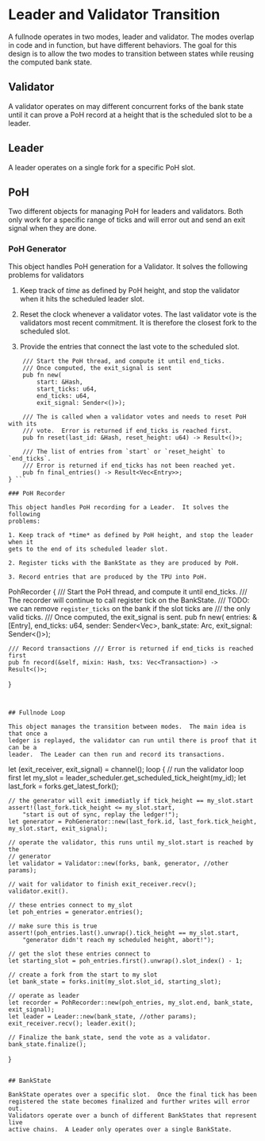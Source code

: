 # Leader and Validator Transition

A fullnode operates in two modes, leader and validator.  The modes overlap in
code and in function, but have different behaviors.  The goal for this design is
to allow the two modes to transition between states while reusing the computed
bank state.


## Validator

A validator operates on may different concurrent forks of the bank state until
it can prove a PoH record at a height that is the scheduled slot to be a leader.

## Leader

A leader operates on a single fork for a specific PoH slot.


## PoH

Two different objects for managing PoH for leaders and validators.  Both only
work for a specific range of ticks and will error out and send an exit signal
when they are done.

### PoH Generator

This object handles PoH generation for a Validator.  It solves the following
problems for validators

1. Keep track of *time* as defined by PoH height, and stop the validator when it
hits the scheduled leader slot.

2. Reset the clock whenever a validator votes.  The last validator vote is the
validators most recent commitment. It is therefore the closest fork to the
scheduled slot.

3. Provide the entries that connect the last vote to the scheduled slot.

``` PohGenerator {
    /// Start the PoH thread, and compute it until end_ticks.
    /// Once computed, the exit_signal is sent
    pub fn new(
        start: &Hash,
        start_ticks: u64,
        end_ticks: u64,
        exit_signal: Sender<()>);

    /// The is called when a validator votes and needs to reset PoH with its
    /// vote.  Error is returned if end_ticks is reached first.
    pub fn reset(last_id: &Hash, reset_height: u64) -> Result<()>;

    /// The list of entries from `start` or `reset_height` to `end_ticks`.
    /// Error is returned if end_ticks has not been reached yet.
    pub fn final_entries() -> Result<Vec<Entry>>;
} ```

### PoH Recorder

This object handles PoH recording for a Leader.  It solves the following
problems:

1. Keep track of *time* as defined by PoH height, and stop the leader when it
gets to the end of its scheduled leader slot.

2. Register ticks with the BankState as they are produced by PoH.

3. Record entries that are produced by the TPU into PoH.

```
PohRecorder {
    /// Start the PoH thread, and compute it until end_ticks.
    /// The recorder will continue to call register tick on the BankState.
    /// TODO: we can remove `register_ticks` on the bank if the slot ticks are
    /// the only valid ticks.
    /// Once computed, the exit_signal is sent.
    pub fn new(
	    entries: &[Entry],
        end_ticks: u64,
        sender: Sender<Vec<Entry>>,
	    bank_state: Arc<BankState>,
        exit_signal: Sender<()>);

    /// Record transactions /// Error is returned if end_ticks is reached first
    pub fn record(&self, mixin: Hash, txs: Vec<Transaction>) -> Result<()>;
} 
```


## Fullnode Loop

This object manages the transition between modes.  The main idea is that once a
ledger is replayed, the validator can run until there is proof that it can be a
leader.  The Leader can then run and record its transactions.

``` 
let (exit_receiver, exit_signal) = channel(); 
loop {
    // run the validator loop first
    let my_slot = leader_scheduler.get_scheduled_tick_height(my_id);
    let last_fork = forks.get_latest_fork();

    // the generator will exit immediatly if tick_height == my_slot.start
    assert!(last_fork.tick_height <= my_slot.start,
        "start is out of sync, replay the ledger!");
    let generator = PohGenerator::new(last_fork.id, last_fork.tick_height, my_slot.start, exit_signal);

    // operate the validator, this runs until my_slot.start is reached by the
    // generator
    let validator = Validator::new(forks, bank, generator, //other params);

    // wait for validator to finish exit_receiver.recv(); validator.exit().

    // these entries connect to my_slot
    let poh_entries = generator.entries();

    // make sure this is true
    assert!(poh_entries.last().unwrap().tick_height == my_slot.start,
        "generator didn't reach my scheduled height, abort!");

    // get the slot these entries connect to
    let starting_slot = poh_entries.first().unwrap().slot_index() - 1;

    // create a fork from the start to my slot
    let bank_state = forks.init(my_slot.slot_id, starting_slot);

    // operate as leader
    let recorder = PohRecorder::new(poh_entries, my_slot.end, bank_state, exit_signal);
    let leader = Leader::new(bank_state, //other params);
    exit_receiver.recv(); leader.exit();

    // Finalize the bank_state, send the vote as a validator.
    bank_state.finalize();
}
```

## BankState

BankState operates over a specific slot.  Once the final tick has been
registered the state becomes finalized and further writes will error out.
Validators operate over a bunch of different BankStates that represent live
active chains.  A Leader only operates over a single BankState.
